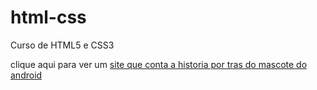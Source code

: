 # html-css
Curso de HTML5 e CSS3

clique aqui para ver um <a href="https://lexisys.github.io/html-css/testes/d004/android.html">site que conta a historia por tras do mascote do android</a>
